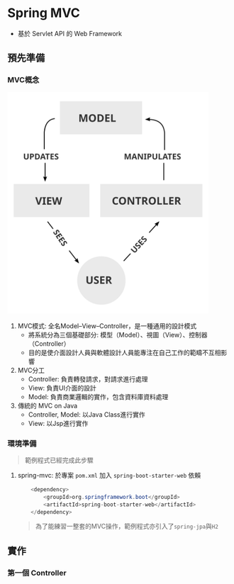 # Spring MVC
- 基於 Servlet API 的 Web Framework

## 預先準備
### MVC概念

<img src="./src/main/resources/templates/MVC-Process.svg" height="500">

1. MVC模式: 全名Model–View–Controller，是一種通用的設計模式
    - 將系統分為三個基礎部分: 模型（Model）、視圖（View）、控制器（Controller）
    - 目的是使介面設計人員與軟體設計人員能專注在自己工作的範疇不互相影響
2. MVC分工
    - Controller: 負責轉發請求，對請求進行處理
    - View: 負責UI介面的設計
    - Model: 負責商業邏輯的實作，包含資料庫資料處理
3. 傳統的 MVC on Java
    - Controller, Model: 以Java Class進行實作
    - View: 以Jsp進行實作
### 環境準備
> 範例程式已經完成此步驟
1. spring-mvc: 於專案 `pom.xml` 加入 `spring-boot-starter-web` 依賴
    ```java
		<dependency>
			<groupId>org.springframework.boot</groupId>
			<artifactId>spring-boot-starter-web</artifactId>
		</dependency>
    ```
    > 為了能練習一整套的MVC操作，範例程式亦引入了`spring-jpa`與`H2`

## 實作
### 第一個 Controller

